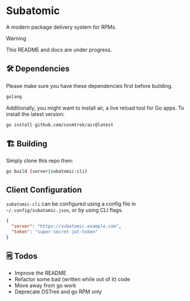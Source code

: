 # Subatomic

A modern package delivery system for RPMs.

> [!WARNING]  
> This README and docs are under progress.

## 🛠️ Dependencies

Please make sure you have these dependencies first before building.

```bash
golang
```

Additionally, you might want to install air, a live reload tool for Go apps. To install the latest version:

```bash
go install github.com/cosmtrek/air@latest
```

## 🏗️ Building

Simply clone this repo then:

```bash
go build (server|subatomic-cli)
```

## Client Configuration

`subatomic-cli` can be configured using a config file in `~/.config/subatomic.json`, or by using CLI flags.

```json
{
  "server": "https://subatomic.example.com",
  "token": "super-secret-jwt-token"
}
```

## 🗒️ Todos

- Improve the README
- Refactor some bad (written while out of it) code
- Move away from go work
- Deprecate OSTree and go RPM only
